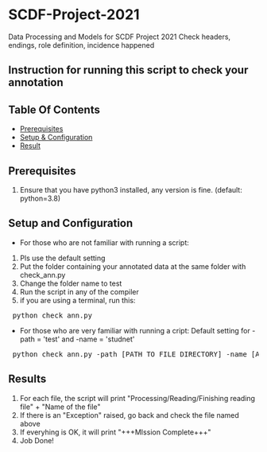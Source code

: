 # SCDF-Project-2021
Data Processing and Models for SCDF Project 2021
Check headers, endings, role definition, incidence happened


## Instruction for running this script to check your annotation
## Table Of Contents

- [Prerequisites](#prerequisites)
- [Setup & Configuration](#setup-and-configuration)
- [Result](#result)


## Prerequisites
1. Ensure that you have python3 installed, any version is fine. (default: python=3.8)

## Setup and Configuration

- For those who are not familiar with running a script:
1. Pls use the default setting
2. Put the folder containing your annotated data at the same folder with check_ann.py
3. Change the folder name to test
4. Run the script in any of the compiler
5. if you are using a terminal, run this:
<pre> python check_ann.py</pre>

- For those who are very familiar with running a cript:
Default setting for -path = 'test' and -name = 'studnet'
<pre> python check_ann.py -path [PATH TO FILE DIRECTORY] -name [ANNOTATOR NAME] </pre>

## Results
1. For each file, the script will print "Processing/Reading/Finishing reading file" + "Name of the file"
2. If there is an "Exception" raised, go back and check the file named above
3. If everyhing is OK, it will print "+++MIssion Complete+++"
4. Job Done!







